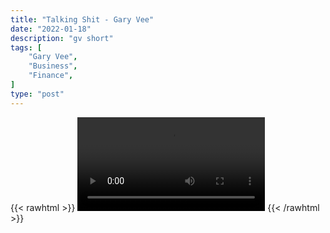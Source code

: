 ```yaml
---
title: "Talking Shit - Gary Vee"
date: "2022-01-18"
description: "gv short"
tags: [
    "Gary Vee",
    "Business",
    "Finance",
]
type: "post"
---
```

{{< rawhtml >}}
    <video width="auto" height="auto" controls>
        <source src="https://clips.dev00ps.com/Gary%20Vee/talking_shit.mp4" type="video/mp4"> 
    </video>
{{< /rawhtml >}}